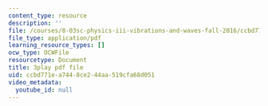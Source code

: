 ```yaml
---
content_type: resource
description: ''
file: /courses/8-03sc-physics-iii-vibrations-and-waves-fall-2016/ccbd771ea7448ce244aa519cfa68d051_FCFpaKcpuXQ.pdf
file_type: application/pdf
learning_resource_types: []
ocw_type: OCWFile
resourcetype: Document
title: 3play pdf file
uid: ccbd771e-a744-8ce2-44aa-519cfa68d051
video_metadata:
  youtube_id: null
---
```

